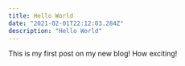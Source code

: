 ```yaml
---
title: Hello World
date: "2021-02-01T22:12:03.284Z"
description: "Hello World"
---
```


This is my first post on my new blog! How exciting!


